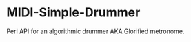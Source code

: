 MIDI-Simple-Drummer
===================

Perl API for an algorithmic drummer AKA Glorified metronome.
